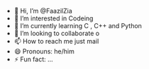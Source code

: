 - 👋 Hi, I’m @FaazilZia
- 👀 I’m interested in Codeing
- 🌱 I’m currently learning C , C++ and Python
- 💞️ I’m looking to collaborate o
- 📫 How to reach me just mail 
- 😄 Pronouns: he/him
- ⚡ Fun fact: ...

<!---
FaazilZia/FaazilZia is a ✨ special ✨ repository because its `README.md` (this file) appears on your GitHub profile.
You can click the Preview link to take a look at your changes.
--->
